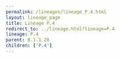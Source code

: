 ```yaml
---
permalink: /lineages/lineage_P.4.html
layout: lineage_page
title: Lineage P.4
redirect_to: ../lineage.html?lineage=P.4
lineage: P.4
parent: B.1.1.28
children: ['P.4']
---
```

